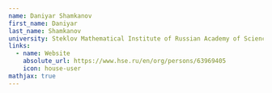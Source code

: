 ```yaml
---
name: Daniyar Shamkanov
first_name: Daniyar
last_name: Shamkanov
university: Steklov Mathematical Institute of Russian Academy of Sciences
links:
  - name: Website
    absolute_url: https://www.hse.ru/en/org/persons/63969405
    icon: house-user
mathjax: true
---
```

